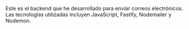 Este es el backend que he desarrollado para enviar correos electrónicos. Las tecnologías utilizadas incluyen JavaScript, Fastify, Nodemailer y Nodemon.
